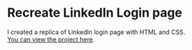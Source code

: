 # Recreate LinkedIn Login page

I created a replica of LinkedIn login page with HTML and CSS.
<br>
[You can view the project here](https://oyelakin-mercy.github.io/LinkedIn-Login-page/).

